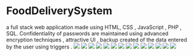 # FoodDeliverySystem

a full stack web application made using HTML, CSS , JavaScript , PHP , SQL. Confidentiality of passwords are maintained using advanced encryption techniques , attractive UI , backup created of the data entered by the user using triggers .
![](food_deleivery_image%20s/Screenshot%20(10).png)
![](food_deleivery_image%20s/Screenshot%20(12).png)
![](food_deleivery_image%20s/Screenshot%20(13).png)
![](food_deleivery_image%20s/Screenshot%20(14).png)
![](food_deleivery_image%20s/Screenshot%20(15).png)
![](food_deleivery_image%20s/Screenshot%20(16).png)
![](food_deleivery_image%20s/Screenshot%20(17).png)
![](food_deleivery_image%20s/Screenshot%20(18).png)
![](food_deleivery_image%20s/Screenshot%20(19).png)
![](food_deleivery_image%20s/Screenshot%20(20).png)
![](food_deleivery_image%20s/Screenshot%20(21).png)
![](food_deleivery_image%20s/Screenshot%20(22).png)
![](food_deleivery_image%20s/Screenshot%20(23).png)
![](food_deleivery_image%20s/Screenshot%20(24).png)
